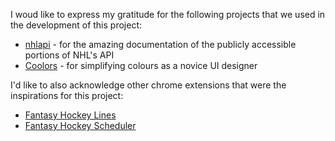 I woud like to express my gratitude for the following projects that we used in the development of this project:

* [nhlapi](https://gitlab.com/dword4/nhlapi) - for the amazing documentation of the publicly accessible portions of NHL's API
* [Coolors](https://coolors.co/) - for simplifying colours as a novice UI designer

I'd like to also acknowledge other chrome extensions that were the inspirations for this project:
* [Fantasy Hockey Lines](https://chrome.google.com/webstore/detail/fantasy-hockey-lines/bbhedcjidjddbgcoplmganehemblknjg)
* [Fantasy Hockey Scheduler](https://chrome.google.com/webstore/detail/fantasy-hockey-scheduler/pahklfnmgmigjcjdpeaicgkbmcomgjel)